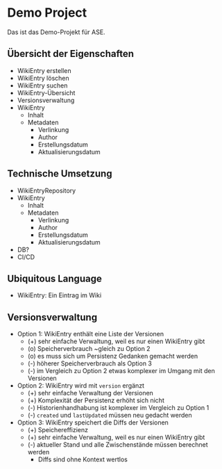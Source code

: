 # Demo Project

Das ist das Demo-Projekt für ASE.


## Übersicht der Eigenschaften

* WikiEntry erstellen
* WikiEntry löschen
* WikiEntry suchen
* WikiEntry-Übersicht
* Versionsverwaltung
* WikiEntry
  * Inhalt
  * Metadaten
    * Verlinkung
    * Author
    * Erstellungsdatum
    * Aktualisierungsdatum


## Technische Umsetzung

* WikiEntryRepository
* WikiEntry
    * Inhalt
    * Metadaten
        * Verlinkung
        * Author
        * Erstellungsdatum
        * Aktualisierungsdatum
* DB?
* CI/CD


## Ubiquitous Language

* WikiEntry: Ein Eintrag im Wiki


## Versionsverwaltung

* Option 1: WikiEntry enthält eine Liste der Versionen
  * (+) sehr einfache Verwaltung, weil es nur einen WikiEntry gibt
  * (o) Speicherverbrauch ~gleich zu Option 2
  * (o) es muss sich um Persistenz Gedanken gemacht werden
  * (-) höherer Speicherverbrauch als Option 3
  * (-) im Vergleich zu Option 2 etwas komplexer im Umgang mit den Versionen
* Option 2: WikiEntry wird mit `version` ergänzt
  * (+) sehr einfache Verwaltung der Versionen
  * (+) Komplexität der Persistenz erhöht sich nicht
  * (-) Historienhandhabung ist komplexer im Vergleich zu Option 1
  * (-) `created` und `lastUpdated` müssen neu gedacht werden
* Option 3: WikiEntry speichert die Diffs der Versionen
  * (+) Speichereffizienz
  * (+) sehr einfache Verwaltung, weil es nur einen WikiEntry gibt
  * (-) aktueller Stand und alle Zwischenstände müssen berechnet werden
    * Diffs sind ohne Kontext wertlos
